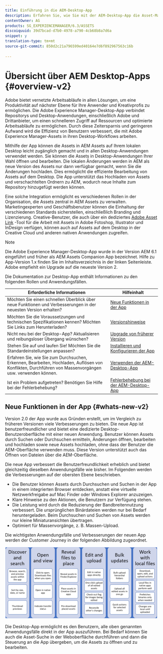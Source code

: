 ```yaml
---
title: Einführung in die AEM-Desktop-App
description: Erfahren Sie, wie Sie mit der AEM-Desktop-App die Asset-Management-Arbeitsabläufe für kreative Benutzer optimieren können, wenn Sie AEM Assets direkt von ihrem Desktop aus verwenden.
contentOwner: AG
products: SG_EXPERIENCEMANAGER/6.3/ASSETS
discoiquuid: 39d7bcad-d7b0-4978-a790-4cb68b8a7d6a
snippet: y
translation-type: tm+mt
source-git-commit: 850d2c21a796599ed40164e7d6f892967563c16b

---
```



# Übersicht über AEM Desktop-Apps {#overview-v2}

Adobe bietet vernetzte Arbeitsabläufe in allen Lösungen, um eine Produktivität auf nächster Ebene für Ihre Anwender und Kreativprofis zu ermöglichen. Die Adobe Experience Manager-Desktop-App verbindet Repositorys und Desktop-Anwendungen, einschließlich Adobe und Drittanbieter, um einen schnelleren Zugriff auf Ressourcen und optimierte Arbeitsabläufe zu ermöglichen. Durch diese Zeitersparnis und geringeren Aufwand wird die Effizienz von Benutzern verbessert, die mit Adobe Experience Manager-Assets in ihren Desktop-Workflows arbeiten.

Mithilfe der App können die Assets in AEM Assets auf Ihrem lokalen Desktop leicht zugänglich gemacht und in allen Desktop-Anwendungen verwendet werden. Sie können die Assets in Desktop-Anwendungen Ihrer Wahl öffnen und bearbeiten. Die lokalen Änderungen werden in AEM als neue Version des Assets nur dann verfügbar gemacht, wenn Sie die Änderungen hochladen. Dies ermöglicht die effiziente Bearbeitung von Assets auf dem Desktop. Die App unterstützt das Hochladen von Assets und verschachtelten Ordnern zu AEM, wodurch neue Inhalte zum Repository hinzugefügt werden können.

Eine solche Integration ermöglicht es verschiedenen Rollen in der Organisation, die Assets zentral in AEM Assets zu verwalten. Marketingexperten und Geschäftsbenutzer können die Einhaltung der verschiedenen Standards sicherstellen, einschließlich Branding und Lizenzierung. Creative-Benutzer, die auch über ein dediziertes [Adobe Asset Link](https://www.adobe.com/marketing/experience-manager-assets/adobe-asset-link.html) -Tool für die Arbeit mit Assets in Adobe Fotoshop, Illustrator und InDesign verfügen, können auch auf Assets auf dem Desktop in der Creative Cloud und anderen nativen Anwendungen zugreifen.

>[!NOTE]
>
>Die Adobe Experience Manager-Desktop-App wurde in der Version AEM 6.1 eingeführt und früher als AEM Assets Companion App bezeichnet. Hilfe zu App-Version 1.x finden Sie im Inhaltsverzeichnis in der linken Seitenleiste. Adobe empfiehlt ein Upgrade auf die neueste Version 2.

Die Dokumentation zur Desktop-App enthält Informationen zu den folgenden Rollen und Anwendungsfällen.

| Erforderliche Informationen | Hilfeinhalt |
|-------------------------------------------------------------------------------------------------------|------------------------------------------------------------|
| Möchten Sie einen schnellen Überblick über neue Funktionen und Verbesserungen in der neuesten Version erhalten? | [Neue Funktionen in der App](#whats-new-v2) |
| Möchten Sie die Voraussetzungen und technischen Spezifikationen kennen? Möchten Sie Links zum Herunterladen? | [Versionshinweise](release-notes.md) |
| Nicht neu bei der Desktop-App? Aktualisieren und reibungsloser Übergang wünschen? | [Upgrade von früherer Version](install-upgrade.md#upgrade-from-previous-version) |
| Stehen Sie auf und laufen Sie! Möchten Sie die Standardeinstellungen anpassen? | [Installieren und Konfigurieren der App](install-upgrade.md) |
| Erfahren Sie, wie Sie zum Durchsuchen, Erkennen, Bearbeiten, Hochladen, Auflösen von Konflikten, Durchführen von Massenvorgängen usw. verwenden können. | [Verwenden der AEM-Desktop-App](using.md) |
| Ist ein Problem aufgetreten? Benötigen Sie Hilfe bei der Fehlerbehebung? | [Fehlerbehebung bei der AEM-Desktop-App](troubleshoot.md) |

## Neue Funktionen in der App {#whats-new-v2}

Version 2.0 der App wurde aus Gründen erstellt, um im Vergleich zu früheren Versionen viele Verbesserungen zu bieten. Die neue App ist benutzerfreundlicher und bietet eine dedizierte Desktop-Benutzeroberfläche mit einer neuen Anwendung. Benutzer können Assets durch Suchen oder Durchsuchen ermitteln, Änderungen öffnen, bearbeiten und hochladen sowie neue Assets hochladen, ohne dass der Benutzer die AEM-Oberfläche verwenden muss. Diese Version unterstützt auch das Öffnen von Dateien über die AEM-Oberfläche.

Die neue App verbessert die Benutzerfreundlichkeit erheblich und bietet gleichzeitig dieselben Anwendungsfälle wie bisher. Im Folgenden werden die Verbesserungen auf der obersten Ebene beschrieben.

* Die Benutzer können Assets durch Durchsuchen und Suchen in der App in einem integrierten Browser entdecken, anstatt eine virtuelle Netzwerkfreigabe auf Mac Finder oder Windows Explorer anzuzeigen.
* Klare Hinweise zu den Aktionen, die Benutzern zur Verfügung stehen.
* Die Leistung wird durch die Reduzierung der Bandbreitennutzung verbessert. Die ursprünglichen Binärdateien werden nur bei Bedarf heruntergeladen. Beim Durchsuchen und Suchen von Assets werden nur kleine Miniaturansichten übertragen.
* Optimiert für Massenvorgänge, z. B. Massen-Upload.

Die wichtigsten Anwendungsfälle und Verbesserungen der neuen App werden der Customer Journey in der folgenden Abbildung zugeordnet.

![Neue Funktionen in der AEM-Desktop-App](assets/do-not-localize/whats-new-desktop-app-v2.png)

Die Desktop-App ermöglicht es den Benutzern, alle oben genannten Anwendungsfälle direkt in der App auszuführen. Bei Bedarf können Sie auch die Asset-Suche in der Weboberfläche durchführen und dann die Steuerung an die App übergeben, um die Assets zu öffnen und zu bearbeiten.

